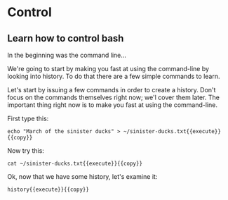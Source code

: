 # Control
## Learn how to control bash

In the beginning was the command line...

We're going to start by making you fast at using the command-line by looking into history. To do that there are a few simple commands to learn.

Let's start by issuing a few commands in order to create a history. Don't focus on the commands themselves right now; we'l cover them later. The important thing right now is to make you fast at using the command-line.

First type this:

```
echo "March of the sinister ducks" > ~/sinister-ducks.txt{{execute}}{{copy}}
```

Now try this:

```
cat ~/sinister-ducks.txt{{execute}}{{copy}}
```

Ok, now that we have some history, let's examine it:

```
history{{execute}}{{copy}}
```

